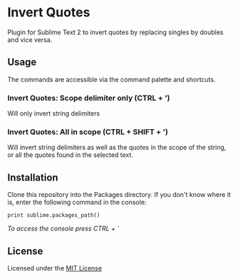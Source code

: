 Invert Quotes
=============

Plugin for Sublime Text 2 to invert quotes by replacing singles by doubles and vice versa.

Usage
-----

The commands are accessible via the command palette and shortcuts.

### Invert Quotes: Scope delimiter only (CTRL + ')

Will only invert string delimiters

### Invert Quotes: All in scope (CTRL + SHIFT + ')

Will invert string delimiters as well as the quotes in the scope of the string, or all the quotes found in the selected text.

Installation
------------

Clone this repository into the Packages directory. If you don't know where it is, enter the following command in the console:

    print sublime.packages_path()

_To access the console press CTRL + `_

License
-------

Licensed under the [MIT License](http://www.opensource.org/licenses/mit-license.php)
